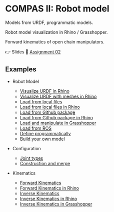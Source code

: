# COMPAS II: Robot model

Models from URDF, programmatic models.

Robot model visualization in Rhino / Grasshopper.

Forward kinematics of open chain manipulators.

👉 Slides
📜 [Assignment 02](assignment_02/README.md)

## Examples

* Robot Model
  * [Visualize URDF in Rhino](01_visualize_model_rhino.py)
  * [Visualize URDF with meshes in Rhino](02_visualize_model_with_meshes_rhino.py)
  * [Load from local files](03_robot_from_local.py)
  * [Load from local files in Rhino](04_robot_from_local_rhino.py)
  * [Load from Github package](05_robot_from_github.py)
  * [Load from Github package in Rhino](06_robot_from_github_rhino.py)
  * [Load and manipulate in Grasshopper](07_robot_artist_grasshopper.ghx)
  * [Load from ROS](08_robot_from_ros.py)
  * [Define programmatically](09_define_programmatically.py)
  * [Build your own model](10_build_your_own_robot.py)

* Configuration
  * [Joint types](11_joint_types.py)
  * [Construction and merge](12_configuration.py)

* Kinematics
  * [Forward Kinematics](13_forward_kinematics.py)
  * [Forward Kinematics in Rhino](14_forward_kinematics_rhino.py)
  * [Inverse Kinematics](15_inverse_kinematics.py)
  * [Inverse Kinematics in Rhino](16_inverse_kinematics_rhino.py)
  * [Inverse Kinematics in Grasshopper](17_ik.ghx)
